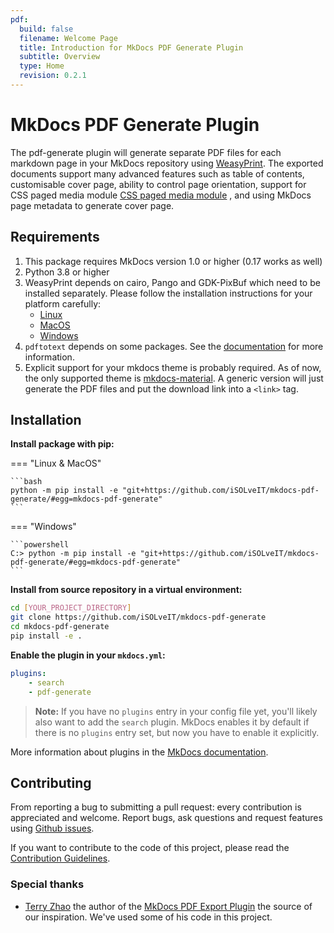 ```yaml
---
pdf:
  build: false  
  filename: Welcome Page
  title: Introduction for MkDocs PDF Generate Plugin
  subtitle: Overview   
  type: Home
  revision: 0.2.1    
---
```


# MkDocs PDF Generate Plugin

The pdf-generate plugin will generate separate PDF files for each markdown page
in your MkDocs repository using [WeasyPrint](http://weasyprint.org/). 
The exported documents support many advanced features such as table of contents, customisable cover page, 
ability to control page orientation, support for CSS paged media module 
[CSS paged media module](https://developer.mozilla.org/en-US/docs/Web/CSS/@page)
, and using MkDocs page metadata to generate cover page.

## Requirements

1. This package requires MkDocs version 1.0 or higher (0.17 works as well)
2. Python 3.8 or higher
3. WeasyPrint depends on cairo, Pango and GDK-PixBuf which need to be installed separately. Please follow the installation instructions for your platform carefully:
    - [Linux][weasyprint-linux]
    - [MacOS][weasyprint-macos]
    - [Windows][weasyprint-windows]
4. `pdftotext` depends on some packages. See the [documentation](https://pypi.org/project/pdftotext/) for more information.
5. Explicit support for your mkdocs theme is probably required. As of now, the only supported theme is [mkdocs-material][mkdocs-material]. 
   A generic version will just generate the PDF files and put the download link into a `<link>` tag.

## Installation

**Install package with pip:**  

=== "Linux & MacOS"

    ```bash
    python -m pip install -e "git+https://github.com/iSOLveIT/mkdocs-pdf-generate/#egg=mkdocs-pdf-generate"
    ```

=== "Windows"

    ```powershell
    C:> python -m pip install -e "git+https://github.com/iSOLveIT/mkdocs-pdf-generate/#egg=mkdocs-pdf-generate"
    ```

**Install from source repository in a virtual environment:**

```bash
cd [YOUR_PROJECT_DIRECTORY]
git clone https://github.com/iSOLveIT/mkdocs-pdf-generate
cd mkdocs-pdf-generate
pip install -e .
```

**Enable the plugin in your `mkdocs.yml`:**

```yaml
plugins:
    - search
    - pdf-generate
```

> **Note:** If you have no `plugins` entry in your config file yet, you'll likely also want to add the `search` plugin. MkDocs enables it by default if there is no `plugins` entry set, but now you have to enable it explicitly.

More information about plugins in the [MkDocs documentation](http://www.mkdocs.org/user-guide/plugins/).

## Contributing

From reporting a bug to submitting a pull request: every contribution is appreciated and welcome. Report bugs, ask questions and request features using [Github issues][github-issues].

If you want to contribute to the code of this project, please read the [Contribution Guidelines][contributing].

### **Special thanks**

- [Terry Zhao][terry] the author of the [MkDocs PDF Export Plugin][mkdocs-pdf-export-plugin] the source of our inspiration. We've used some of his code in this project.

[github-issues]: https://github.com/iSOLveIT/mkdocs-pdf-generate/issues
[contributing]: https://github.com/iSOLveIT/mkdocs-pdf-generate/blob/main/CONTRIBUTING.md
[terry]: https://github.com/zhaoterryy
[mkdocs-pdf-export-plugin]: https://github.com/zhaoterryy/mkdocs-pdf-export-plugin
[weasyprint-linux]: https://weasyprint.readthedocs.io/en/latest/install.html#linux
[weasyprint-macos]: https://weasyprint.readthedocs.io/en/latest/install.html#os-x
[weasyprint-windows]: https://weasyprint.readthedocs.io/en/latest/install.html#windows
[mkdocs-material]: https://github.com/squidfunk/mkdocs-material